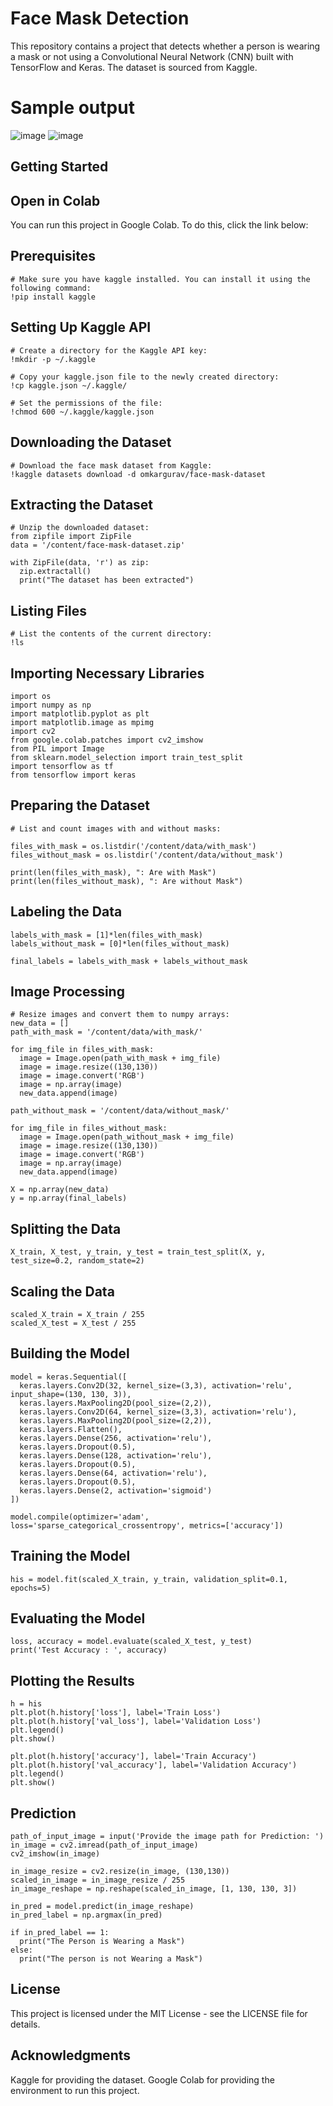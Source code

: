 # Face Mask Detection
  This repository contains a project that detects whether a person is wearing a mask or not using a Convolutional Neural Network (CNN) built with TensorFlow and 
  Keras. The dataset is sourced from Kaggle.
# Sample output
  ![image](https://github.com/user-attachments/assets/4c3b2d5b-3a96-4792-8fac-598fb87e7b9c)
  ![image](https://github.com/user-attachments/assets/c9b2600e-3735-484c-b9fa-c6d38879f946)

## Getting Started

## Open in Colab
You can run this project in Google Colab. To do this, click the link below:
    
 ## Prerequisites
    # Make sure you have kaggle installed. You can install it using the following command:
    !pip install kaggle

 ## Setting Up Kaggle API
    # Create a directory for the Kaggle API key:
    !mkdir -p ~/.kaggle
    
    # Copy your kaggle.json file to the newly created directory:
    !cp kaggle.json ~/.kaggle/
    
    # Set the permissions of the file:
    !chmod 600 ~/.kaggle/kaggle.json
    
 ## Downloading the Dataset
    # Download the face mask dataset from Kaggle:
    !kaggle datasets download -d omkargurav/face-mask-dataset
    
 ## Extracting the Dataset
    # Unzip the downloaded dataset:
    from zipfile import ZipFile
    data = '/content/face-mask-dataset.zip'

    with ZipFile(data, 'r') as zip:
      zip.extractall()
      print("The dataset has been extracted")
      
 ## Listing Files
    # List the contents of the current directory:
    !ls
  
 ## Importing Necessary Libraries
    import os
    import numpy as np
    import matplotlib.pyplot as plt
    import matplotlib.image as mpimg
    import cv2
    from google.colab.patches import cv2_imshow
    from PIL import Image
    from sklearn.model_selection import train_test_split
    import tensorflow as tf
    from tensorflow import keras
  
 ## Preparing the Dataset
    # List and count images with and without masks:
    
    files_with_mask = os.listdir('/content/data/with_mask')
    files_without_mask = os.listdir('/content/data/without_mask')

    print(len(files_with_mask), ": Are with Mask")
    print(len(files_without_mask), ": Are without Mask")
  
 ## Labeling the Data

    labels_with_mask = [1]*len(files_with_mask)
    labels_without_mask = [0]*len(files_without_mask)

    final_labels = labels_with_mask + labels_without_mask

 ## Image Processing
    # Resize images and convert them to numpy arrays:
    new_data = []
    path_with_mask = '/content/data/with_mask/'

    for img_file in files_with_mask:
      image = Image.open(path_with_mask + img_file)
      image = image.resize((130,130))
      image = image.convert('RGB')
      image = np.array(image)
      new_data.append(image)

    path_without_mask = '/content/data/without_mask/'

    for img_file in files_without_mask:
      image = Image.open(path_without_mask + img_file)
      image = image.resize((130,130))
      image = image.convert('RGB')
      image = np.array(image)
      new_data.append(image)

    X = np.array(new_data)
    y = np.array(final_labels)

 ## Splitting the Data
    X_train, X_test, y_train, y_test = train_test_split(X, y, test_size=0.2, random_state=2)

 ## Scaling the Data
    scaled_X_train = X_train / 255
    scaled_X_test = X_test / 255

 ## Building the Model
    model = keras.Sequential([
      keras.layers.Conv2D(32, kernel_size=(3,3), activation='relu', input_shape=(130, 130, 3)),
      keras.layers.MaxPooling2D(pool_size=(2,2)),
      keras.layers.Conv2D(64, kernel_size=(3,3), activation='relu'),
      keras.layers.MaxPooling2D(pool_size=(2,2)),
      keras.layers.Flatten(),
      keras.layers.Dense(256, activation='relu'),
      keras.layers.Dropout(0.5),
      keras.layers.Dense(128, activation='relu'),
      keras.layers.Dropout(0.5),
      keras.layers.Dense(64, activation='relu'),
      keras.layers.Dropout(0.5),
      keras.layers.Dense(2, activation='sigmoid')
    ])

    model.compile(optimizer='adam', loss='sparse_categorical_crossentropy', metrics=['accuracy'])

 ## Training the Model

    his = model.fit(scaled_X_train, y_train, validation_split=0.1, epochs=5)

 ## Evaluating the Model
    loss, accuracy = model.evaluate(scaled_X_test, y_test)
    print('Test Accuracy : ', accuracy)

 ## Plotting the Results
    h = his
    plt.plot(h.history['loss'], label='Train Loss')
    plt.plot(h.history['val_loss'], label='Validation Loss')
    plt.legend()
    plt.show()

    plt.plot(h.history['accuracy'], label='Train Accuracy')
    plt.plot(h.history['val_accuracy'], label='Validation Accuracy')
    plt.legend()
    plt.show()

 ## Prediction
    path_of_input_image = input('Provide the image path for Prediction: ')
    in_image = cv2.imread(path_of_input_image)
    cv2_imshow(in_image)

    in_image_resize = cv2.resize(in_image, (130,130))
    scaled_in_image = in_image_resize / 255
    in_image_reshape = np.reshape(scaled_in_image, [1, 130, 130, 3])

    in_pred = model.predict(in_image_reshape)
    in_pred_label = np.argmax(in_pred)

    if in_pred_label == 1:
      print("The Person is Wearing a Mask")
    else:
      print("The person is not Wearing a Mask")

 ## License
  This project is licensed under the MIT License - see the LICENSE file for details.

 ## Acknowledgments
  Kaggle for providing the dataset.
  Google Colab for providing the environment to run this project.


